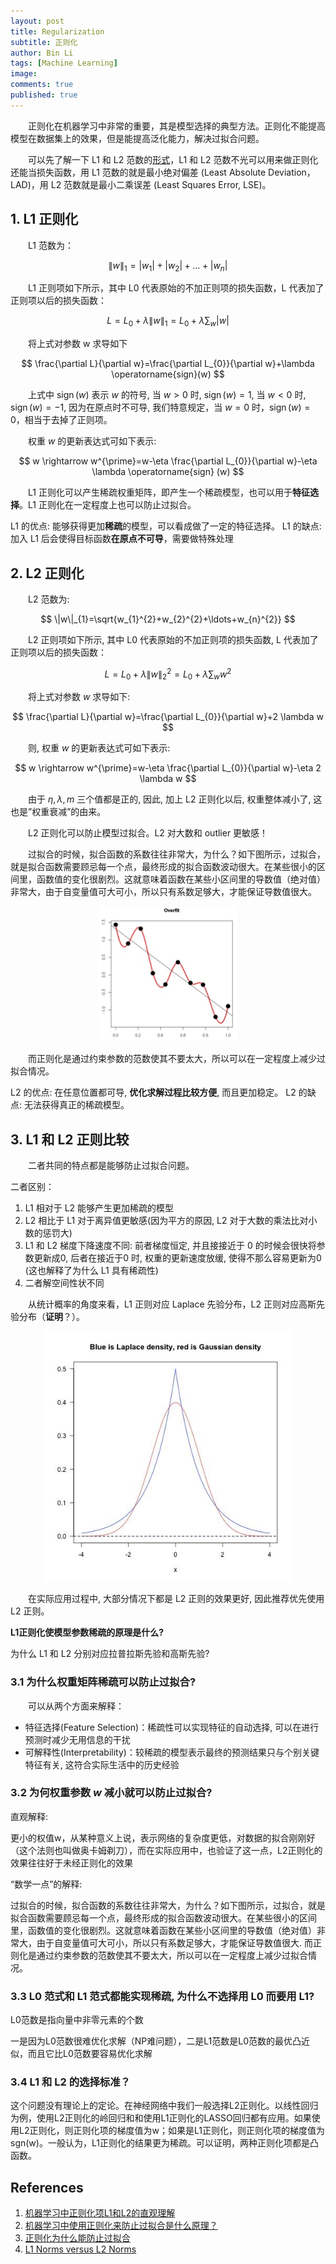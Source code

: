 ```yaml
---
layout: post
title: Regularization
subtitle: 正则化
author: Bin Li
tags: [Machine Learning]
image: 
comments: true
published: true
---
```


　　正则化在机器学习中非常的重要，其是模型选择的典型方法。正则化不能提高模型在数据集上的效果，但是能提高泛化能力，解决过拟合问题。

　　可以先了解一下 L1 和 L2 范数的[形式](https://binlidaily.github.io/2019-05-29-norm)，L1 和 L2 范数不光可以用来做正则化还能当损失函数，用 L1 范数的就是最小绝对偏差 (Least Absolute Deviation，LAD)，用 L2 范数就是最小二乘误差 (Least Squares Error, LSE)。

## 1. L1 正则化
　　L1 范数为：

$$
\|w\|_{1}=\left|w_{1}\right|+\left|w_{2}\right|+\ldots+\left|w_{n}\right|
$$

　　L1 正则项如下所示，其中 L0 代表原始的不加正则项的损失函数，L 代表加了正则项以后的损失函数：

$$
L=L_{0}+\lambda\|w\|_{1}=L_{0}+\lambda \sum_{w}|w|
$$

　　将上式对参数 w 求导如下

$$
\frac{\partial L}{\partial w}=\frac{\partial L_{0}}{\partial w}+\lambda \operatorname{sign}(w)
$$

　　上式中 $\operatorname{sign}(w)$ 表示 $w$ 的符号, 当 $w>0$ 时, $\operatorname{sign}(w)=1$, 当 $w<0$ 时, $\operatorname{sign}(w)=−1$, 因为在原点时不可导, 我们特意规定，当 $w=0$ 时，$\operatorname{sign}(w)=0$，相当于去掉了正则项。

　　权重 $w$ 的更新表达式可如下表示:

$$
w \rightarrow w^{\prime}=w-\eta \frac{\partial L_{0}}{\partial w}-\eta \lambda \operatorname{sign} (w)
$$

　　L1 正则化可以产生稀疏权重矩阵，即产生一个稀疏模型，也可以用于**特征选择**。L1 正则化在一定程度上也可以防止过拟合。


L1 的优点: 能够获得更加**稀疏**的模型，可以看成做了一定的特征选择。
L1 的缺点: 加入 L1 后会使得目标函数**在原点不可导**，需要做特殊处理

## 2. L2 正则化
　　L2 范数为:

$$
\|w\|_{1}=\sqrt{w_{1}^{2}+w_{2}^{2}+\ldots+w_{n}^{2}}
$$

　　L2 正则项如下所示, 其中 L0 代表原始的不加正则项的损失函数, L 代表加了正则项以后的损失函数：

$$
L=L_{0}+\lambda\|w\|_{2}^{2}=L_{0}+\lambda \sum_{w} w^{2}
$$

　　将上式对参数 $w$ 求导如下:

$$
\frac{\partial L}{\partial w}=\frac{\partial L_{0}}{\partial w}+2 \lambda w
$$

　　则, 权重 $w$ 的更新表达式可如下表示:

$$
w \rightarrow w^{\prime}=w-\eta \frac{\partial L_{0}}{\partial w}-\eta 2 \lambda w
$$

　　由于 $\eta, \lambda, m$ 三个值都是正的, 因此, 加上 L2 正则化以后, 权重整体减小了, 这也是”权重衰减”的由来。


　　L2 正则化可以防止模型过拟合。L2 对大数和 outlier 更敏感！

　　过拟合的时候，拟合函数的系数往往非常大，为什么？如下图所示，过拟合，就是拟合函数需要顾忌每一个点，最终形成的拟合函数波动很大。在某些很小的区间里，函数值的变化很剧烈。这就意味着函数在某些小区间里的导数值（绝对值）非常大，由于自变量值可大可小，所以只有系数足够大，才能保证导数值很大。

<p align="center">
  <img width="" height="" src="/img/media/15592896875283.jpg">
</p>


　　而正则化是通过约束参数的范数使其不要太大，所以可以在一定程度上减少过拟合情况。


L2 的优点: 在任意位置都可导, **优化求解过程比较方便**, 而且更加稳定。
L2 的缺点: 无法获得真正的稀疏模型。

## 3. L1 和 L2 正则比较
　　二者共同的特点都是能够防止过拟合问题。

二者区别：
1. L1 相对于 L2 能够产生更加稀疏的模型
2. L2 相比于 L1 对于离异值更敏感(因为平方的原因, L2 对于大数的乘法比对小数的惩罚大)
3. L1 和 L2 梯度下降速度不同: 前者梯度恒定, 并且接接近于 0 的时候会很快将参数更新成0, 后者在接近于0 时, 权重的更新速度放缓, 使得不那么容易更新为0 (这也解释了为什么 L1 具有稀疏性)
4. 二者解空间性状不同

　　从统计概率的角度来看，L1 正则对应 Laplace 先验分布，L2 正则对应高斯先验分布（**证明**？）。

<p align="center">
  <img width="400" height="" src="/img/media/15621430078296.jpg">
</p>

　　在实际应用过程中, 大部分情况下都是 L2 正则的效果更好, 因此推荐优先使用 L2 正则。


**L1正则化使模型参数稀疏的原理是什么?**

为什么 L1 和 L2 分别对应拉普拉斯先验和高斯先验?

### 3.1 为什么权重矩阵稀疏可以防止过拟合?
　　可以从两个方面来解释：
* 特征选择(Feature Selection)：稀疏性可以实现特征的自动选择, 可以在进行预测时减少无用信息的干扰
* 可解释性(Interpretability)：较稀疏的模型表示最终的预测结果只与个别关键特征有关, 这符合实际生活中的历史经验

### 3.2 为何权重参数 $w$ 减小就可以防止过拟合?
直观解释:

更小的权值w，从某种意义上说，表示网络的复杂度更低，对数据的拟合刚刚好（这个法则也叫做奥卡姆剃刀），而在实际应用中，也验证了这一点，L2正则化的效果往往好于未经正则化的效果

“数学一点”的解释:

过拟合的时候，拟合函数的系数往往非常大，为什么？如下图所示，过拟合，就是拟合函数需要顾忌每一个点，最终形成的拟合函数波动很大。在某些很小的区间里，函数值的变化很剧烈。这就意味着函数在某些小区间里的导数值（绝对值）非常大，由于自变量值可大可小，所以只有系数足够大，才能保证导数值很大. 而正则化是通过约束参数的范数使其不要太大，所以可以在一定程度上减少过拟合情况。

### 3.3 L0  范式和 L1 范式都能实现稀疏, 为什么不选择用 L0 而要用 L1?
L0范数是指向量中非零元素的个数

一是因为L0范数很难优化求解（NP难问题），二是L1范数是L0范数的最优凸近似，而且它比L0范数要容易优化求解

### 3.4 L1 和 L2 的选择标准？
这个问题没有理论上的定论。在神经网络中我们一般选择L2正则化。以线性回归为例，使用L2正则化的岭回归和和使用L1正则化的LASSO回归都有应用。如果使用L2正则化，则正则化项的梯度值为w；如果是L1正则化，则正则化项的梯度值为 sgn(w)。一般认为，L1正则化的结果更为稀疏。可以证明，两种正则化项都是凸函数。

## References
1. [机器学习中正则化项L1和L2的直观理解](https://blog.csdn.net/jinping_shi/article/details/52433975)
2. [机器学习中使用正则化来防止过拟合是什么原理？](https://www.zhihu.com/question/20700829)
3. [正则化为什么能防止过拟合](https://www.cnblogs.com/alexanderkun/p/6922428.html)
4. [L1 Norms versus L2 Norms](https://www.kaggle.com/residentmario/l1-norms-versus-l2-norms)